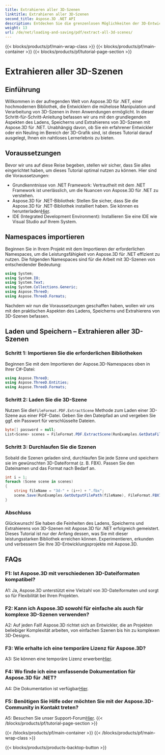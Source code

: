 ```yaml
---
title: Extrahieren aller 3D-Szenen
linktitle: Extrahieren aller 3D-Szenen
second_title: Aspose.3D .NET API
description: Entdecken Sie die grenzenlosen Möglichkeiten der 3D-Entwicklung mit Aspose.3D für .NET. Laden, speichern und extrahieren Sie Szenen mühelos.
weight: 13
url: /de/net/loading-and-saving/pdf/extract-all-3d-scenes/
---
```


{{< blocks/products/pf/main-wrap-class >}}
{{< blocks/products/pf/main-container >}}
{{< blocks/products/pf/tutorial-page-section >}}

# Extrahieren aller 3D-Szenen

## Einführung

Willkommen in der aufregenden Welt von Aspose.3D für .NET, einer hochmodernen Bibliothek, die Entwicklern die mühelose Manipulation und Verarbeitung von 3D-Szenen in ihren Anwendungen ermöglicht. In dieser Schritt-für-Schritt-Anleitung befassen wir uns mit den grundlegenden Aspekten des Ladens, Speicherns und Extrahierens von 3D-Szenen mit Aspose.3D für .NET. Unabhängig davon, ob Sie ein erfahrener Entwickler oder ein Neuling im Bereich der 3D-Grafik sind, ist dieses Tutorial darauf ausgelegt, Ihnen ein nahtloses Lernerlebnis zu bieten.

## Voraussetzungen

Bevor wir uns auf diese Reise begeben, stellen wir sicher, dass Sie alles eingerichtet haben, um dieses Tutorial optimal nutzen zu können. Hier sind die Voraussetzungen:

- Grundkenntnisse von .NET Framework: Vertrautheit mit dem .NET Framework ist unerlässlich, um die Nuancen von Aspose.3D für .NET zu verstehen.
-  Aspose.3D für .NET-Bibliothek: Stellen Sie sicher, dass Sie die Aspose.3D für .NET-Bibliothek installiert haben. Sie können es herunterladen[Hier](https://releases.aspose.com/3d/net/).
- IDE (Integrated Development Environment): Installieren Sie eine IDE wie Visual Studio auf Ihrem System.

## Namespaces importieren

Beginnen Sie in Ihrem Projekt mit dem Importieren der erforderlichen Namespaces, um die Leistungsfähigkeit von Aspose.3D für .NET effizient zu nutzen. Die folgenden Namespaces sind für die Arbeit mit 3D-Szenen von entscheidender Bedeutung:

```csharp
using System;
using System.IO;
using System.Text;
using System.Collections.Generic;
using Aspose.ThreeD;
using Aspose.ThreeD.Formats;
```

Nachdem wir nun die Voraussetzungen geschaffen haben, wollen wir uns mit den praktischen Aspekten des Ladens, Speicherns und Extrahierens von 3D-Szenen befassen.

## Laden und Speichern – Extrahieren aller 3D-Szenen

### Schritt 1: Importieren Sie die erforderlichen Bibliotheken

Beginnen Sie mit dem Importieren der Aspose.3D-Namespaces oben in Ihrer C#-Datei:

```csharp
using Aspose.ThreeD;
using Aspose.ThreeD.Entities;
using Aspose.ThreeD.Formats;
```

### Schritt 2: Laden Sie die 3D-Szene

 Nutzen Sie die`FileFormat.PDF.ExtractScene` Methode zum Laden einer 3D-Szene aus einer PDF-Datei. Geben Sie den Dateipfad an und vergeben Sie ggf. ein Passwort für verschlüsselte Dateien.

```csharp
byte[] password = null;
List<Scene> scenes = FileFormat.PDF.ExtractScene(RunExamples.GetDataFilePath("House_Design.pdf"), password);
```

### Schritt 3: Durchlaufen Sie die Szenen

Sobald die Szenen geladen sind, durchlaufen Sie jede Szene und speichern sie im gewünschten 3D-Dateiformat (z. B. FBX). Passen Sie den Dateinamen und das Format nach Bedarf an.

```csharp
int i = 1;
foreach (Scene scene in scenes)
{
    string fileName = "3d-" + (i++) + ".fbx";
    scene.Save(RunExamples.GetOutputFilePath(fileName), FileFormat.FBX7400ASCII);
}
```

### Abschluss

Glückwunsch! Sie haben die Feinheiten des Ladens, Speicherns und Extrahierens von 3D-Szenen mit Aspose.3D für .NET erfolgreich gemeistert. Dieses Tutorial ist nur der Anfang dessen, was Sie mit dieser leistungsstarken Bibliothek erreichen können. Experimentieren, erkunden und verbessern Sie Ihre 3D-Entwicklungsprojekte mit Aspose.3D.

## FAQs

### F1: Ist Aspose.3D mit verschiedenen 3D-Dateiformaten kompatibel?

A1: Ja, Aspose.3D unterstützt eine Vielzahl von 3D-Dateiformaten und sorgt so für Flexibilität bei Ihren Projekten.

### F2: Kann ich Aspose.3D sowohl für einfache als auch für komplexe 3D-Szenen verwenden?

A2: Auf jeden Fall! Aspose.3D richtet sich an Entwickler, die an Projekten beliebiger Komplexität arbeiten, von einfachen Szenen bis hin zu komplexen 3D-Designs.

### F3: Wie erhalte ich eine temporäre Lizenz für Aspose.3D?

 A3: Sie können eine temporäre Lizenz erwerben[Hier](https://purchase.aspose.com/temporary-license/).

### F4: Wo finde ich eine umfassende Dokumentation für Aspose.3D für .NET?

 A4: Die Dokumentation ist verfügbar[Hier](https://reference.aspose.com/3d/net/).

### F5: Benötigen Sie Hilfe oder möchten Sie mit der Aspose.3D-Community in Kontakt treten?

 A5: Besuchen Sie unser Support-Forum[Hier](https://forum.aspose.com/c/3d/18).
{{< /blocks/products/pf/tutorial-page-section >}}

{{< /blocks/products/pf/main-container >}}
{{< /blocks/products/pf/main-wrap-class >}}

{{< blocks/products/products-backtop-button >}}
